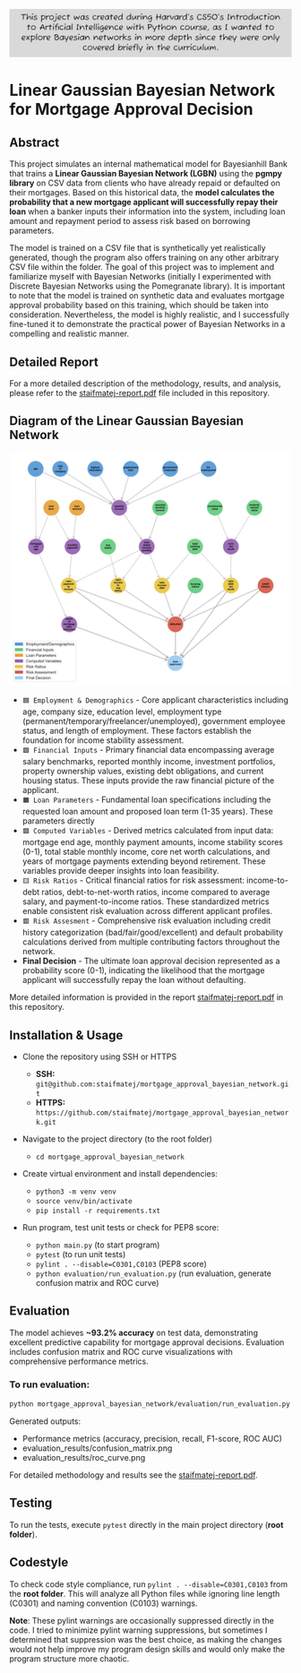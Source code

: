 ![FYI](FYI.png)

# Linear Gaussian Bayesian Network for Mortgage Approval Decision

## Abstract

This project simulates an internal mathematical model for Bayesianhill Bank that trains a **Linear Gaussian Bayesian Network (LGBN)** using the **pgmpy library** on CSV data from clients who have already repaid or defaulted on their mortgages. Based on this historical data, the **model calculates the probability that a new mortgage applicant will successfully repay their loan** when a banker inputs their information into the system, including loan amount and repayment period to assess risk based on borrowing parameters.

The model is trained on a CSV file that is synthetically yet realistically generated, though the program also offers training on any other arbitrary CSV file within the folder. The goal of this project was to implement and familiarize myself with Bayesian Networks (initially I experimented with Discrete Bayesian Networks using the Pomegranate library). It is important to note that the model is trained on synthetic data and evaluates mortgage approval probability based on this training, which should be taken into consideration. Nevertheless, the model is highly realistic, and I successfully fine-tuned it to demonstrate the practical power of Bayesian Networks in a compelling and realistic manner.

## Detailed Report

For a more detailed description of the methodology, results, and analysis, please refer to the [staifmatej-report.pdf](staifmatej-report.pdf) file included in this repository.

## Diagram of the Linear Gaussian Bayesian Network

![Diagram of the Linear Gaussian Bayesian Network](mortgage_approval_bayesian_network/diagram_photos/bayesian_network_readme.jpg)

- `🟦 Employment & Demographics` - Core applicant characteristics including age, company size, education level, employment type (permanent/temporary/freelancer/unemployed), government employee status, and length of employment. These factors establish the foundation for income stability assessment.
- `🟩 Financial Inputs` - Primary financial data encompassing average salary benchmarks, reported monthly income, investment portfolios, property ownership values, existing debt obligations, and current housing status. These inputs provide the raw financial picture of the applicant.
-  `🟧 Loan Parameters`  -  Fundamental loan specifications including the requested loan amount and proposed loan term (1-35 years). These parameters directly
- `🟪 Computed Variables` - Derived metrics calculated from input data: mortgage end age, monthly payment amounts, income stability scores (0-1), total stable monthly income, core net worth calculations, and years of mortgage payments extending beyond retirement. These variables provide deeper insights into loan feasibility.
- `🟨 Risk Ratios` - Critical financial ratios for risk assessment: income-to-debt ratios, debt-to-net-worth ratios, income compared to average salary, and payment-to-income ratios. These standardized metrics enable consistent risk evaluation across different applicant profiles.
- `🟥 Risk Assesment`  - Comprehensive risk evaluation including credit history categorization (bad/fair/good/excellent) and default probability calculations derived from multiple contributing factors throughout the network.
- **Final Decision** - The ultimate loan approval decision represented as a probability score (0-1), indicating the likelihood that the mortgage applicant will successfully repay the loan without defaulting.
  
More detailed information is provided in the report [staifmatej-report.pdf](staifmatej-report.pdf) in this repository.


## Installation & Usage

- Clone the repository using SSH or HTTPS
    - **SSH:** `git@github.com:staifmatej/mortgage_approval_bayesian_network.git`
    - **HTTPS:** `https://github.com/staifmatej/mortgage_approval_bayesian_network.git`

- Navigate to the project directory (to the root folder)

    - `cd mortgage_approval_bayesian_network`

- Create virtual environment and install dependencies:

    - `python3 -m venv venv`
    - `source venv/bin/activate`
    - `pip install -r requirements.txt`

- Run program, test unit tests or check for PEP8 score:
 
    - `python main.py` (to start program)
    - `pytest` (to run unit tests)
    - `pylint . --disable=C0301,C0103` (PEP8 score)
    - `python evaluation/run_evaluation.py` (run evaluation, generate confusion matrix and ROC curve)

## Evaluation

The model achieves **~93.2% accuracy** on test data,
   demonstrating excellent predictive capability for
  mortgage approval decisions. Evaluation includes
  confusion matrix and ROC curve visualizations with
  comprehensive performance metrics.

### To run evaluation:
  ```bash
  python mortgage_approval_bayesian_network/evaluation/run_evaluation.py
 ```
  Generated outputs:
  - Performance metrics (accuracy, precision, recall,
  F1-score, ROC AUC)
  - evaluation_results/confusion_matrix.png
  - evaluation_results/roc_curve.png

  For detailed methodology and results see the
  [staifmatej-report.pdf](staifmatej-report.pdf).

## Testing

To run the tests, execute `pytest` directly in the main project directory (**root folder**).

## Codestyle

To check code style compliance, run `pylint . --disable=C0301,C0103` from the **root folder**.
This will analyze all Python files while ignoring line length (C0301) and naming convention (C0103) warnings.
  

**Note**: These pylint warnings are occasionally suppressed
  directly in the code. I tried to minimize pylint warning
  suppressions, but sometimes I determined that suppression
   was the best choice, as making the changes would not
  help improve my program design skills and would only make
   the program structure more chaotic.
